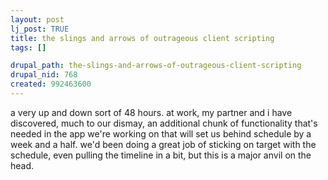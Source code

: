 ```yaml
--- 
layout: post
lj_post: TRUE
title: the slings and arrows of outrageous client scripting
tags: []

drupal_path: the-slings-and-arrows-of-outrageous-client-scripting
drupal_nid: 768
created: 992463600
---
```

a very up and down sort of 48 hours. at work, my partner and i have discovered, much to our dismay, an additional chunk of functionality that's needed in the app we're working on that will set us behind schedule by a week and a half. we'd been doing a great job of sticking on  target with the schedule, even pulling the timeline in a bit, but this is a major anvil on the head.
